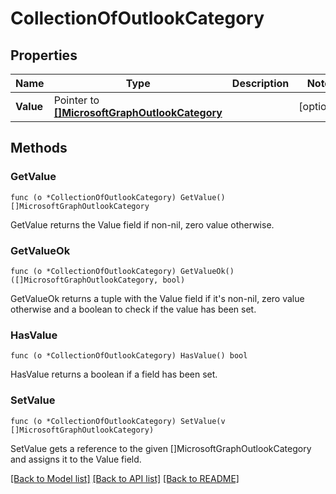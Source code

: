 # CollectionOfOutlookCategory

## Properties

Name | Type | Description | Notes
------------ | ------------- | ------------- | -------------
**Value** | Pointer to [**[]MicrosoftGraphOutlookCategory**](microsoft.graph.outlookCategory.md) |  | [optional] 

## Methods

### GetValue

`func (o *CollectionOfOutlookCategory) GetValue() []MicrosoftGraphOutlookCategory`

GetValue returns the Value field if non-nil, zero value otherwise.

### GetValueOk

`func (o *CollectionOfOutlookCategory) GetValueOk() ([]MicrosoftGraphOutlookCategory, bool)`

GetValueOk returns a tuple with the Value field if it's non-nil, zero value otherwise
and a boolean to check if the value has been set.

### HasValue

`func (o *CollectionOfOutlookCategory) HasValue() bool`

HasValue returns a boolean if a field has been set.

### SetValue

`func (o *CollectionOfOutlookCategory) SetValue(v []MicrosoftGraphOutlookCategory)`

SetValue gets a reference to the given []MicrosoftGraphOutlookCategory and assigns it to the Value field.


[[Back to Model list]](../README.md#documentation-for-models) [[Back to API list]](../README.md#documentation-for-api-endpoints) [[Back to README]](../README.md)


